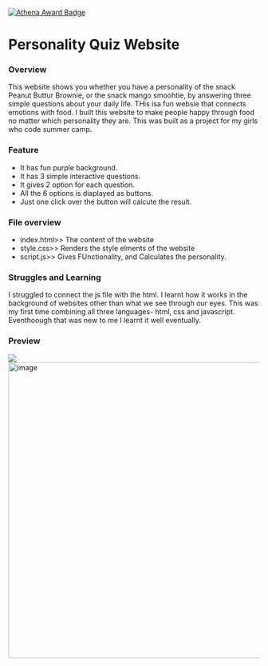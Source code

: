 [![Athena Award Badge](https://img.shields.io/endpoint?url=https%3A%2F%2Faward.athena.hackclub.com%2Fapi%2Fbadge)](https://award.athena.hackclub.com?utm_source=readme)
# Personality Quiz Website
### Overview
This website shows you whether you have a personality of the snack Peanut Buttur Brownie, or the snack mango smoohtie, by answering three simple questions about your daily life. THis isa fun websie that connects emotions with food. I built this website to make people happy through food no matter which personality they are. This was built as a project for my girls who code summer camp.

### Feature
- It has fun purple background.
- It has 3 simple interactive questions.
- It gives 2 option for each question.
- All the 6 options is diaplayed as buttons.
- Just one click over the button will calcute the result.

### File overview 
- index.html>> The content of the website
- style.css>> Renders the style elments of the website
- script.js>> Gives FUnctionality, and Calculates the personality.

### Struggles and Learning 
I struggled to connect the js file with the html. I learnt how it works in the background of websites other than what we see through our eyes. This was my first time combining all three languages- html, css and javascript. Eventhoough that was new to me I learnt it well eventually.

### Preview
<img src="blob:chrome-untrusted://media-app/f6beeaa2-bf09-4a60-ae1c-8de8f3ec9f40"/><img width="1146" height="592" alt="image" src="https://github.com/user-attachments/assets/698acce6-0ca2-4ab1-9512-adda65b72262" />

